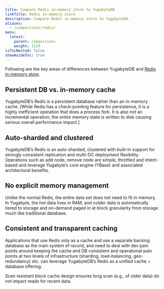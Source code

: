 ```yaml
---
title: Compare Redis in-memory store to YugabyteDB
linkTitle: Redis in-memory store
description: Compare Redis in-memory store to YugabyteDB.
aliases:
  - /comparisons/redis/
menu:
  latest:
    parent: comparisons
    weight: 1129
isTocNested: false
showAsideToc: true
---
```


Following are the key areas of differences between YugabyteDB and [Redis in-memory store](https://redis.io/).

## Persistent DB vs. in-memory cache

YugabyteDB’s Redis is a persistent database rather than an in-memory cache. [While Redis has a
check-pointing feature for persistence, it is a highly inefficient operation that does a process
fork. It is also not an incremental operation; the entire memory state is written to disk causing
serious overall performance impact.]

## Auto-sharded and clustered

YugabyteDB’s Redis is an auto-sharded, clustered with built-in support for strongly consistent
replication and multi-DC deployment flexibility. Operations such as add node, remove node are
simple, throttled and intent-based and leverage Yugabyte’s core engine (YBase) and associated
architectural benefits.

## No explicit memory management

Unlike the normal Redis, the entire data set does not need to fit in memory. In Yugabyte, the hot
data lives in RAM, and colder data is automatically tiered to storage and on-demand paged in at
block granularity from storage much like traditional database.

## Consistent and transparent caching

Applications that use Redis only as a cache and use a separate backing database as the main system
of record, and need to deal with dev pain points around keeping the cache and DB consistent and
operational pain points at two levels of infrastructure (sharding, load-balancing, geo-redundancy)
etc. can leverage YugabyteDB’s Redis as a unified cache + database offering.

Scan resistant block cache design ensures long scan (e.g., of older data) do not impact reads for
recent data.
